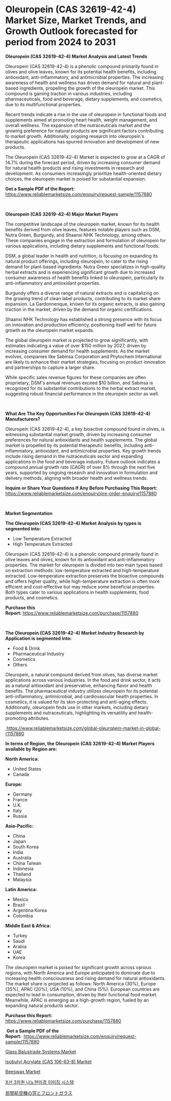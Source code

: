 <p><h1>Oleuropein (CAS 32619-42-4) Market Size, Market Trends, and Growth Outlook forecasted for period from 2024 to 2031</h1></p><p><strong>Oleuropein (CAS 32619-42-4) Market Analysis and Latest Trends</strong></p>
<p><p>Oleuropein (CAS 32619-42-4) is a phenolic compound primarily found in olives and olive leaves, known for its potential health benefits, including antioxidant, anti-inflammatory, and antimicrobial properties. The increasing awareness of health and wellness has driven demand for natural and plant-based ingredients, propelling the growth of the oleuropein market. This compound is gaining traction in various industries, including pharmaceuticals, food and beverage, dietary supplements, and cosmetics, due to its multifunctional properties.</p><p>Recent trends indicate a rise in the use of oleuropein in functional foods and supplements aimed at promoting heart health, weight management, and overall wellness. The expansion of the nutraceuticals market and the growing preference for natural products are significant factors contributing to market growth. Additionally, ongoing research into oleuropein's therapeutic applications has spurred innovation and development of new products.</p><p>The Oleuropein (CAS 32619-42-4) Market is expected to grow at a CAGR of 14.7% during the forecast period, driven by increasing consumer demand for natural health products and rising investments in research and development. As consumers increasingly prioritize health-oriented dietary choices, the oleuropein market is poised for substantial expansion.</p></p>
<p><strong>Get a Sample PDF of the Report:&nbsp;</strong> <a href="https://www.reliablemarketsize.com/enquiry/request-sample/1157880">https://www.reliablemarketsize.com/enquiry/request-sample/1157880</a></p>
<p>&nbsp;</p>
<p><strong>Oleuropein (CAS 32619-42-4) Major Market Players</strong></p>
<p><p>The competitive landscape of the oleuropein market, known for its health benefits derived from olive leaves, features notable players such as DSM, Nutra Green, Burgundy, and Shaanxi NHK Technology, among others. These companies engage in the extraction and formulation of oleuropein for various applications, including dietary supplements and functional foods.</p><p>DSM, a global leader in health and nutrition, is focusing on expanding its natural product offerings, including oleuropein, to cater to the rising demand for plant-based ingredients. Nutra Green specializes in high-quality herbal extracts and is experiencing significant growth due to increased consumer awareness of health benefits linked to oleuropein, particularly its anti-inflammatory and antioxidant properties.</p><p>Burgundy offers a diverse range of natural extracts and is capitalizing on the growing trend of clean label products, contributing to its market share expansion. La Gardonnenque, known for its organic extracts, is also gaining traction in the market, driven by the demand for organic certifications.</p><p>Shaanxi NHK Technology has established a strong presence with its focus on innovation and production efficiency, positioning itself well for future growth as the oleuropein market expands. </p><p>The global oleuropein market is projected to grow significantly, with estimates indicating a value of over $150 million by 2027, driven by increasing consumer demand for health supplements. As the market evolves, companies like Sabinsa Corporation and Phytochem International are likely to enhance their market strategies, focusing on product innovation and partnerships to capture a larger share.</p><p>While specific sales revenue figures for these companies are often proprietary, DSM's annual revenues exceed $10 billion, and Sabinsa is recognized for its substantial contributions to the herbal extract market, suggesting robust financial performance in the oleuropein sector as well.</p></p>
<p>&nbsp;</p>
<p><strong>What Are The Key Opportunities For Oleuropein (CAS 32619-42-4) Manufacturers?</strong></p>
<p><p>Oleuropein (CAS 32619-42-4), a key bioactive compound found in olives, is witnessing substantial market growth, driven by increasing consumer preferences for natural antioxidants and health supplements. The global market is propelled by its potential therapeutic benefits, including anti-inflammatory, antioxidant, and antimicrobial properties. Key growth trends include rising demand in the nutraceuticals sector and expanding applications in the food and beverage industry. Future outlook indicates a compound annual growth rate (CAGR) of over 8% through the next five years, supported by ongoing research and innovation in formulation and delivery methods, aligning with broader health and wellness trends.</p></p>
<p><strong>Inquire or Share Your Questions If Any Before Purchasing This Report:</strong> <a href="https://www.reliablemarketsize.com/enquiry/pre-order-enquiry/1157880">https://www.reliablemarketsize.com/enquiry/pre-order-enquiry/1157880</a></p>
<p>&nbsp;</p>
<p><strong>Market Segmentation</strong></p>
<p><strong>The Oleuropein (CAS 32619-42-4) Market Analysis by types is segmented into:</strong></p>
<p><ul><li>Low Temperature Extracted</li><li>High Temperature Extracted</li></ul></p>
<p><p>Oleuropein (CAS 32619-42-4) is a phenolic compound primarily found in olive leaves and olives, known for its antioxidant and anti-inflammatory properties. The market for oleuropein is divided into two main types based on extraction methods: low-temperature extracted and high-temperature extracted. Low-temperature extraction preserves the bioactive compounds and offers higher quality, while high-temperature extraction is often more efficient and cost-effective but may reduce some beneficial properties. Both types cater to various applications in health supplements, food products, and cosmetics. </p></p>
<p><strong>Purchase this Report:&nbsp;</strong><a href="https://www.reliablemarketsize.com/purchase/1157880">https://www.reliablemarketsize.com/purchase/1157880</a></p>
<p>&nbsp;</p>
<p><strong>The Oleuropein (CAS 32619-42-4) Market Industry Research by Application is segmented into:</strong></p>
<p><ul><li>Food & Drink</li><li>Pharmaceutical Industry</li><li>Cosmetics</li><li>Others</li></ul></p>
<p><p>Oleuropein, a natural compound derived from olives, has diverse market applications across various industries. In the food and drink sector, it acts as a natural antioxidant and preservative, enhancing flavor and health benefits. The pharmaceutical industry utilizes oleuropein for its potential anti-inflammatory, antimicrobial, and cardiovascular health properties. In cosmetics, it is valued for its skin-protecting and anti-aging effects. Additionally, oleuropein finds use in other markets, including dietary supplements and nutraceuticals, highlighting its versatility and health-promoting attributes.</p></p>
<p><a href="https://www.reliablemarketsize.com/global-oleuropein-market-in-global-r1157880">&nbsp;https://www.reliablemarketsize.com/global-oleuropein-market-in-global-r1157880</a></p>
<p><strong>In terms of Region, the Oleuropein (CAS 32619-42-4) Market Players available by Region are:</strong></p>
<p>
    <p> <strong> North America: </strong>
        <ul>
            <li>United States</li>
            <li>Canada</li>
        </ul>
        </p> 
    <p> <strong> Europe: </strong>
        <ul>
            <li>Germany</li>
            <li>France</li>
            <li>U.K.</li>
            <li>Italy</li>
            <li>Russia</li>
        </ul>
        </p> 
    <p> <strong> Asia-Pacific: </strong>
        <ul>
            <li>China</li>
            <li>Japan</li>
            <li>South Korea</li>
            <li>India</li>
            <li>Australia</li>
            <li>China Taiwan</li>
            <li>Indonesia</li>
            <li>Thailand</li>
            <li>Malaysia</li>
        </ul>
        </p> 
    <p> <strong> Latin America: </strong>
        <ul>
            <li>Mexico</li>
            <li>Brazil</li>
            <li>Argentina Korea</li>
            <li>Colombia</li>
        </ul>
        </p> 
    <p> <strong> Middle East & Africa: </strong>
        <ul>
            <li>Turkey</li>
            <li>Saudi</li>
            <li>Arabia</li>
            <li>UAE</li>
            <li>Korea</li>
        </ul>
    </p>
    </p>
<p><p>The oleuropein market is poised for significant growth across various regions, with North America and Europe anticipated to dominate due to increasing health consciousness and rising demand for natural antioxidants. The market share is projected as follows: North America (30%), Europe (35%), APAC (20%), USA (10%), and China (5%). European countries are expected to lead in consumption, driven by their functional food market. Meanwhile, APAC is emerging as a high-growth region, fueled by an expanding natural products sector.</p></p>
<p><strong>Purchase this Report: </strong><a href="https://www.reliablemarketsize.com/purchase/1157880">https://www.reliablemarketsize.com/purchase/1157880</a></p>
<p>&nbsp;<strong>Get a Sample PDF of the Report:&nbsp;&nbsp;</strong><a href="https://www.reliablemarketsize.com/enquiry/request-sample/1157880">https://www.reliablemarketsize.com/enquiry/request-sample/1157880</a></p>
<p><strong></strong></p>
<p><p><a href="https://www.linkedin.com/pulse/insights-glass-balustrade-systems-market-size-which-expanding-rajse?trackingId=gqXZW9IIRkyqYJxCEzURGw%3D%3D">Glass Balustrade Systems Market</a></p><p><a href="https://github.com/marloy8/Market-Research-Report-List-6/blob/main/isobutyl-acrylate-cas-106-63-8-market.md">Isobutyl Acrylate (CAS 106-63-8) Market</a></p><p><a href="https://issuu.com/reportprime-2/docs/beeswax-market-size-2030.pptx_75503eed6096e9">Beeswax Market</a></p><p><a href="https://medium.com/@andrewbates1961/%EC%84%B8%EA%B3%84-x-ray-three-dimensional-nano-microscopic-imaging-system-market-%EC%9D%80-2024%EC%97%90%EC%84%9C-2031%EB%A1%9C-%EC%97%B0%ED%8F%89%EA%B7%A0-%EC%A6%9D%EA%B0%80%EC%9C%A8%EC%9D%84-%EB%B3%B4%EC%9D%BC-%EA%B2%83%EC%9C%BC%EB%A1%9C-6404d6f23632">X선 3차원 나노현미경 이미징 시스템</a></p><p><a href="https://lerafesills.medium.com/commercial-airplane-windows-and-windshield-3d36fdc62344">民間航空機の窓とフロントガラス</a></p></p>